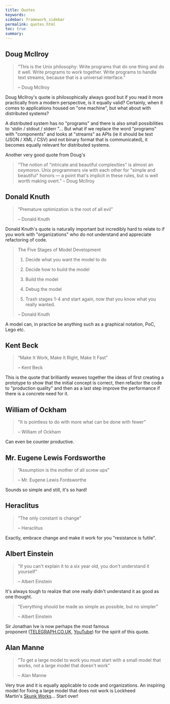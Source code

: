 ```yaml
---
title: Quotes
keywords:
sidebar: framework_sidebar
permalink: quotes.html
toc: true
summary:
---
```


## Doug McIlroy
> ”This is the Unix philosophy: Write programs that do one thing and do it well. Write programs to work together. Write programs to handle text streams, because that is a universal interface.”
>
> – Doug McIlroy  

Doug McIlroy's quote is philosophically always good but if you read it more practically from a modern perspective, is it equally valid? Certainly, when it comes to applications housed on "one machine", but what about with distributed systems?

A distributed system has no "programs" and there is also small possibilities to 'stdin / stdout / stderr "... But what if we replace the word "programs" with "components" and looks at "streams" as APIs (ie it should be text (JSON / XML / CSV) and not binary format that is communicated), it becomes equally relevant for distributed systems.


Another very good quote from Doug's

> ”The notion of "intricate and beautiful complexities" is almost an oxymoron. Unix programmers vie with each other for "simple and beautiful" honors — a point that's implicit in these rules, but is well worth making overt.”
> – Doug McIlroy

## Donald Knuth
> ”Premature optimization is the root of all evil”
>
> – Donald Knuth

Donald Knuth's quote is naturally important but incredibly hard to relate to if you work with "organizations" who do not understand and appreciate refactoring of code.

> The Five Stages of Model Development
>
> 1) Decide what you want the model to do
>
> 2) Decide how to build the model
>
> 3) Build the model
>
> 4) Debug the model
>
> 5) Trash stages 1-4 and start again, now that you know what you really wanted.
>
> – Donald Knuth

A model can, in practice be anything such as a graphical notation, PoC, Lego etc.

## Kent Beck
> “Make It Work, Make It Right, Make It Fast”
>
> – Kent Beck

This is the quote that brilliantly weaves together the ideas of first creating a prototype to show that the initial concept is correct, then refactor the code to "production quality" and then as a last step improve the performance if there is a concrete need for it.


## William of Ockham
> ”It is pointless to do with more what can be done with fewer”
>
> – William of Ockham  

Can even be counter productive.

## Mr. Eugene Lewis Fordsworthe
> ”Assumption is the mother of all screw ups”
>
> – Mr. Eugene Lewis Fordsworthe  

Sounds so simple and still, it's so hard!

## Heraclitus  
> ”The only constant is change”
>
> – Heraclitus  

Exactly, embrace change and make it work for you "resistance is futile".

## Albert Einstein
> ”If you can't explain it to a six year old, you don't understand it yourself”
>
> – Albert Einstein

It's always tough to realize that one really didn't understand it as good as one thought.

> ”Everything should be made as simple as possible, but no simpler”
>
> – Albert Einstein

Sir Jonathan Ive is now perhaps the most famous proponent (<a href="http://www.telegraph.co.uk/technology/apple/9283706/Jonathan-Ive-interview-simplicity-isnt-simple.html">TELEGRAPH.CO.UK</a>, <a href="http://youtu.be/1jdPKi5i030">YouTube</a>) for the spirit of this quote.


## Alan Manne
> ”To get a large model to work you must start with a small model  that works, not a large model that doesn't work”
>
> – Alan Manne

Very true and it is equally applicable to code and organizations. An inspiring model for fixing a large model that does not work is Lockheed Martin's <a href="http://en.wikipedia.org/wiki/Skunk_Works">Skunk Works</a>... Start over!
